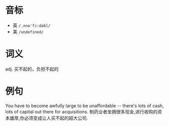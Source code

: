 # 音标

- 英 `/ˌʌnə'fɔ:dəbl/`
- 美 `/undefined/`

# 词义

adj. 买不起的，负担不起的


# 例句

You have to become awfully large to be unaffordable -- there's lots of cash, lots of capital out there for acquisitions.
制药业者坐拥很多现金,进行收购的资本雄厚,你必须变成让人买不起的超大公司.


